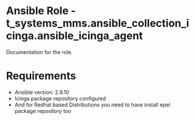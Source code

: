 # Ansible Role - t_systems_mms.ansible_collection_icinga.ansible_icinga_agent

Documentation for the role.

# Requirements

- Ansible version: 2.9.10
- Icinga package repository configured
- And for Redhat based Distributions you need to have install epel package repository too
